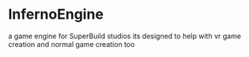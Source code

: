 # InfernoEngine

a game engine for SuperBuild studios
its designed to help with vr game creation
and normal game creation too
